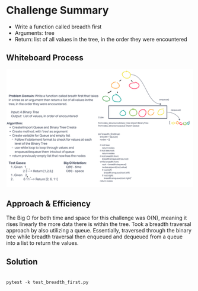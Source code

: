 # Challenge Summary

- Write a function called breadth first
- Arguments: tree
- Return: list of all values in the tree, in the order they were encountered

## Whiteboard Process

![Code Challenge 16 Whiteboard](challenge16.png)

## Approach & Efficiency

The Big O for both time and space for this challenge was O(N), meaning it rises linearly the more data there is within the tree. Took a breadth traversal approach by also utilizing a queue. Essentially, traversed through the binary tree while breadth traversal then enqueued and dequeued from a queue into a list to return the values. 

## Solution

```python

pytest -k test_breadth_first.py

```
